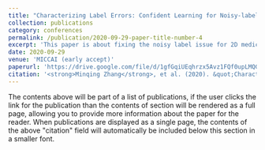 ```yaml
---
title: "Characterizing Label Errors: Confident Learning for Noisy-labeled Image Segmentation"
collection: publications
category: conferences
permalink: /publication/2020-09-29-paper-title-number-4
excerpt: 'This paper is about fixing the noisy label issue for 2D medical image segmentation.'
date: 2020-09-29
venue: 'MICCAI (early accept)'
paperurl: 'https://drive.google.com/file/d/1gfGqiUEqhrzx5Avz1FQf0upLMQGNq0wg/view'
citation: '<strong>Minqing Zhang</strong>, et al. (2020). &quot;Characterizing Label Errors: Confident Learning for Noisy-labeled Image Segmentation.&quot; <i>MICCAI 2020</i>. 1(3).'
---
```


The contents above will be part of a list of publications, if the user clicks the link for the publication than the contents of section will be rendered as a full page, allowing you to provide more information about the paper for the reader. When publications are displayed as a single page, the contents of the above "citation" field will automatically be included below this section in a smaller font.
